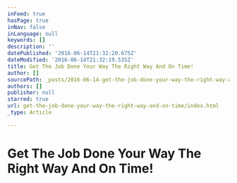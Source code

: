 ```yaml
---
inFeed: true
hasPage: true
inNav: false
inLanguage: null
keywords: []
description: ''
datePublished: '2016-06-14T21:32:20.675Z'
dateModified: '2016-06-14T21:32:19.535Z'
title: Get The Job Done Your Way The Right Way And On Time!
author: []
sourcePath: _posts/2016-06-14-get-the-job-done-your-way-the-right-way-and-on-time.md
authors: []
publisher: null
starred: true
url: get-the-job-done-your-way-the-right-way-and-on-time/index.html
_type: Article

---
```

# Get The Job Done Your Way The Right Way And On Time!